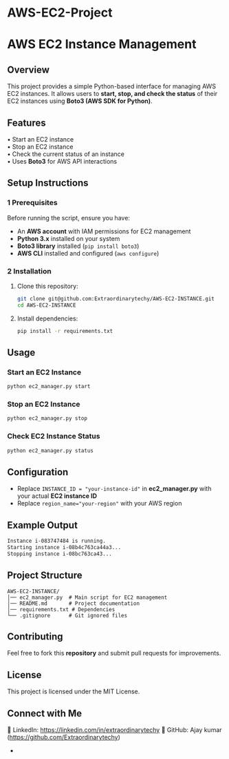# AWS-EC2-Project

# **AWS EC2 Instance Management**  

## **Overview**  
This project provides a simple Python-based interface for managing AWS EC2 instances. It allows users to **start, stop, and check the status** of their EC2 instances using **Boto3 (AWS SDK for Python)**.  

## **Features**  
• Start an EC2 instance  
• Stop an EC2 instance  
• Check the current status of an instance  
• Uses **Boto3** for AWS API interactions  

## **Setup Instructions**  

### **1 Prerequisites**  
Before running the script, ensure you have:  
- An **AWS account** with IAM permissions for EC2 management  
- **Python 3.x** installed on your system  
- **Boto3 library** installed (`pip install boto3`)  
- **AWS CLI** installed and configured (`aws configure`)  

### **2 Installation**  
1. Clone this repository:  
   ```bash
   git clone git@github.com:Extraordinarytechy/AWS-EC2-INSTANCE.git  
   cd AWS-EC2-INSTANCE  
   ```  
2. Install dependencies:  
   ```bash
   pip install -r requirements.txt  
   ```  

## **Usage**  

### **Start an EC2 Instance**  
```python
python ec2_manager.py start  
```  

### **Stop an EC2 Instance**  
```python
python ec2_manager.py stop  
```  

### **Check EC2 Instance Status**  
```python
python ec2_manager.py status  
```  

## **Configuration**  
- Replace `INSTANCE_ID = "your-instance-id"` in **ec2_manager.py** with your actual **EC2 instance ID**  
- Replace `region_name="your-region"` with your AWS region  

## **Example Output**  
```bash
Instance i-083747484 is running.  
Starting instance i-08b4c763ca44a3...  
Stopping instance i-08bc763ca43...  
```  

## **Project Structure**  
```
AWS-EC2-INSTANCE/  
│── ec2_manager.py  # Main script for EC2 management  
│── README.md       # Project documentation  
│── requirements.txt # Dependencies  
└── .gitignore      # Git ignored files  
```  

## **Contributing**  
Feel free to fork this **repository** and submit pull requests for improvements.  

## License
This project is licensed under the MIT License.  

## **Connect with Me**  
📩 LinkedIn: https://linkedin.com/in/extraordinarytechy 
🚀 GitHub: Ajay kumar (https://github.com/Extraordinarytechy)  

-
